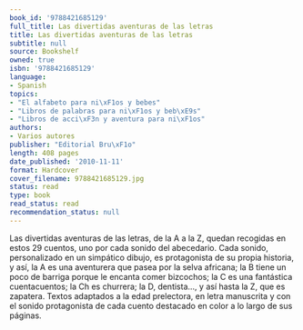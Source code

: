 ```yaml
---
book_id: '9788421685129'
full_title: Las divertidas aventuras de las letras
title: Las divertidas aventuras de las letras
subtitle: null
source: Bookshelf
owned: true
isbn: '9788421685129'
language:
- Spanish
topics:
- "El alfabeto para ni\xF1os y bebes"
- "Libros de palabras para ni\xF1os y beb\xE9s"
- "Libros de acci\xF3n y aventura para ni\xF1os"
authors:
- Varios autores
publisher: "Editorial Bru\xF1o"
length: 408 pages
date_published: '2010-11-11'
format: Hardcover
cover_filename: 9788421685129.jpg
status: read
type: book
read_status: read
recommendation_status: null
---
```

Las divertidas aventuras de las letras, de la A a la Z, quedan recogidas en estos 29 cuentos, uno por cada sonido del abecedario. Cada sonido, personalizado en un simpático dibujo, es protagonista de su propia historia, y así, la A es una aventurera que pasea por la selva africana; la B tiene un poco de barriga porque le encanta comer bizcochos; la C es una fantástica cuentacuentos; la Ch es churrera; la D, dentista..., y así hasta la Z, que es zapatera. Textos adaptados a la edad prelectora, en letra manuscrita y con el sonido protagonista de cada cuento destacado en color a lo largo de sus páginas.
